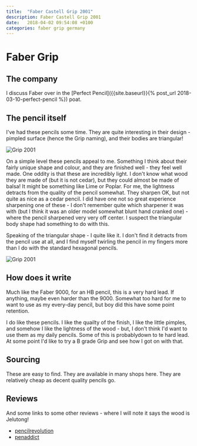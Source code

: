 ```yaml
---
title:  "Faber Castell Grip 2001"
description: Faber Castell Grip 2001
date:   2018-04-02 09:54:08 +0100
categories: faber grip germany
---
```


# Faber Grip

## The company

I discuss Faber over in the [Perfect Pencil]({{site.baseurl}}{% post_url 2018-03-10-perfect-pencil %})
poat.

## The pencil itself

I've had these pencils some time. They are quite interesting in their design - pimpled surface
(hence the Grip naming), and their bodies are triangular!

![Grip 2001]({{site.url}}/images/grip_2001.jpg)

On a simple level these pencils appeal to me. Something I think about their fairly unique shape
and colour, and they are finished well - they feel well made. One oddity is that these are
incredibly light. I don't know what wood they are made of (but it is not cedar), but they could
almost be made of balsa! It might be something like Lime or Poplar. For me, the lightness detracts
from the quality of the pencil somewhat. They sharpen OK, but not quite as nice as a cedar pencil.
I did have one not so great experience sharpening one of these - I don't remember quite which
sharpener it was with (but I think it was an older model somewhat blunt hand cranked one) - where
the pencil sharpened very very off center. I suspect the triangular body shape had something to do
with this.

Speaking of the triangular shape - I quite like it. I don't find it detracts from the pencil use
at all, and I find myself twirling the pencil in my fingers more than I do with the standard
hexagonal pencils.

![Grip 2001]({{site.url}}/images/grip_2001_closeup.jpg)

## How does it write

Much like the Faber 9000, for an HB pencil, this is a very hard lead. If anything, maybe even
harder than the 9000. Somewhat too hard for me to want to use as my every-day pencil, but boy
did this have some point retention.

I do like these pencils. I like the quailty of the finish, I like the little pimples, and somehow
I like the lightness of the wood - but, I don't think I'd want to use them as my daily pencils.
Some of this is probablydown to te hard lead. At some point I'd like to try a B grade Grip and
see how I got on with that.

## Sourcing

These are easy to find. They are available in many shops here. They are relatively cheap as
decent quality pencils go.

## Reviews

And some links to some other reviews - where I will note it says the wood is Jelutong!

- [pencilrevolution](http://www.pencilrevolution.com/2005/10/review-of-faber-castell-grip-2001/)
- [penaddict](https://www.penaddict.com/blog/2014/2/21/faber-castell-grip-2001-pencil-review)

